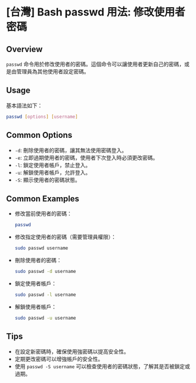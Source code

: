 # [台灣] Bash passwd 用法: 修改使用者密碼

## Overview
`passwd` 命令用於修改使用者的密碼。這個命令可以讓使用者更新自己的密碼，或是由管理員為其他使用者設定密碼。

## Usage
基本語法如下：
```bash
passwd [options] [username]
```

## Common Options
- `-d`: 刪除使用者的密碼，讓其無法使用密碼登入。
- `-e`: 立即過期使用者的密碼，使用者下次登入時必須更改密碼。
- `-l`: 鎖定使用者帳戶，禁止登入。
- `-u`: 解鎖使用者帳戶，允許登入。
- `-S`: 顯示使用者的密碼狀態。

## Common Examples
- 修改當前使用者的密碼：
  ```bash
  passwd
  ```

- 修改指定使用者的密碼（需要管理員權限）：
  ```bash
  sudo passwd username
  ```

- 刪除使用者的密碼：
  ```bash
  sudo passwd -d username
  ```

- 鎖定使用者帳戶：
  ```bash
  sudo passwd -l username
  ```

- 解鎖使用者帳戶：
  ```bash
  sudo passwd -u username
  ```

## Tips
- 在設定新密碼時，確保使用強密碼以提高安全性。
- 定期更改密碼可以增強帳戶的安全性。
- 使用 `passwd -S username` 可以檢查使用者的密碼狀態，了解其是否被鎖定或過期。